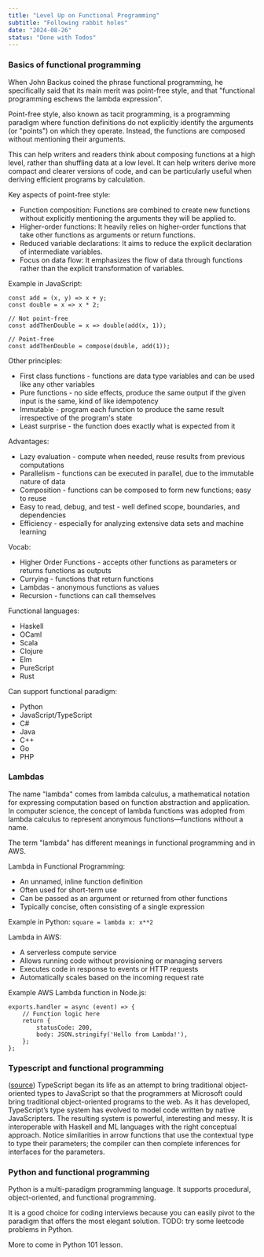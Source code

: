```yaml
---
title: "Level Up on Functional Programming"
subtitle: "Following rabbit holes"
date: "2024-08-26"
status: "Done with Todos"
---
```


### Basics of functional programming

When John Backus coined the phrase functional programming, he specifically said that its main merit was point-free style, and that "functional programming eschews the lambda expression".

Point-free style, also known as tacit programming, is a programming paradigm where function definitions do not explicitly identify the arguments (or "points") on which they operate. Instead, the functions are composed without mentioning their arguments.

This can help writers and readers think about composing functions at a high level, rather than shuffling data at a low level. It can help writers derive more compact and clearer versions of code, and can be particularly useful when deriving efficient programs by calculation.

Key aspects of point-free style:

- Function composition: Functions are combined to create new functions without explicitly mentioning the arguments they will be applied to.
- Higher-order functions: It heavily relies on higher-order functions that take other functions as arguments or return functions.
- Reduced variable declarations: It aims to reduce the explicit declaration of intermediate variables.
- Focus on data flow: It emphasizes the flow of data through functions rather than the explicit transformation of variables.

Example in JavaScript:

```
const add = (x, y) => x + y;
const double = x => x * 2;

// Not point-free
const addThenDouble = x => double(add(x, 1));

// Point-free
const addThenDouble = compose(double, add(1));
```

Other principles:

- First class functions - functions are data type variables and can be used like any other variables
- Pure functions - no side effects, produce the same output if the given input is the same, kind of like idempotency
- Immutable - program each function to produce the same result irrespective of the program's state
- Least surprise - the function does exactly what is expected from it

Advantages:

- Lazy evaluation - compute when needed, reuse results from previous computations
- Parallelism - functions can be executed in parallel, due to the immutable nature of data
- Composition - functions can be composed to form new functions; easy to reuse
- Easy to read, debug, and test - well defined scope, boundaries, and dependencies
- Efficiency - especially for analyzing extensive data sets and machine learning

Vocab:

- Higher Order Functions - accepts other functions as parameters or returns functions as outputs
- Currying - functions that return functions
- Lambdas - anonymous functions as values
- Recursion - functions can call themselves

Functional languages:

- Haskell
- OCaml
- Scala
- Clojure
- Elm
- PureScript
- Rust

Can support functional paradigm:

- Python
- JavaScript/TypeScript
- C#
- Java
- C++
- Go
- PHP

### Lambdas

The name "lambda" comes from lambda calculus, a mathematical notation for expressing computation based on function abstraction and application. In computer science, the concept of lambda functions was adopted from lambda calculus to represent anonymous functions—functions without a name.

The term "lambda" has different meanings in functional programming and in AWS.

Lambda in Functional Programming:

- An unnamed, inline function definition
- Often used for short-term use
- Can be passed as an argument or returned from other functions
- Typically concise, often consisting of a single expression

Example in Python:
`square = lambda x: x**2`

Lambda in AWS:

- A serverless compute service
- Allows running code without provisioning or managing servers
- Executes code in response to events or HTTP requests
- Automatically scales based on the incoming request rate

Example AWS Lambda function in Node.js:

```
exports.handler = async (event) => {
    // Function logic here
    return {
        statusCode: 200,
        body: JSON.stringify('Hello from Lambda!'),
    };
};
```

### Typescript and functional programming

([source](https://www.typescriptlang.org/docs/handbook/typescript-in-5-minutes-func.html)) TypeScript began its life as an attempt to bring traditional object-oriented types to JavaScript so that the programmers at Microsoft could bring traditional object-oriented programs to the web. As it has developed, TypeScript’s type system has evolved to model code written by native JavaScripters. The resulting system is powerful, interesting and messy. It is interoperable with Haskell and ML languages with the right conceptual approach. Notice similarities in arrow functions that use the contextual type to type their parameters; the compiler can then complete inferences for interfaces for the parameters.

### Python and functional programming

Python is a multi-paradigm programming language. It supports procedural, object-oriented, and functional programming.

It is a good choice for coding interviews because you can easily pivot to the paradigm that offers the most elegant solution. TODO: try some leetcode problems in Python.

More to come in Python 101 lesson.
